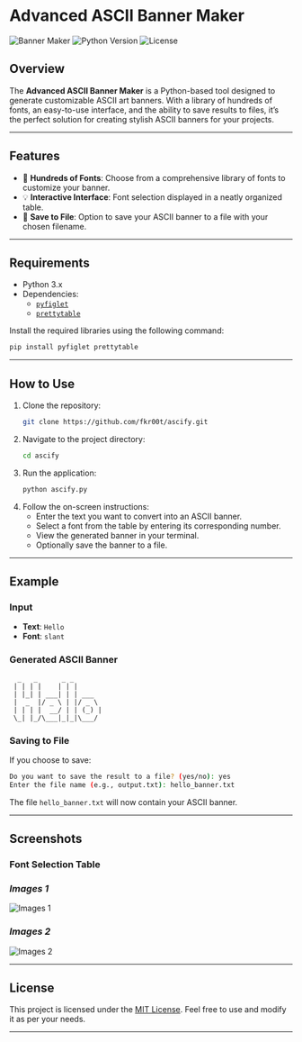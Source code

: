 
# **Advanced ASCII Banner Maker**

![Banner Maker](https://img.shields.io/badge/ASCII-BannerMaker-blue?style=flat-square)
![Python Version](https://img.shields.io/badge/Python-3.x-green?style=flat-square)
![License](https://img.shields.io/github/license/fkr00t/ascify?style=flat-square)

## **Overview**
The **Advanced ASCII Banner Maker** is a Python-based tool designed to generate customizable ASCII art banners. With a library of hundreds of fonts, an easy-to-use interface, and the ability to save results to files, it’s the perfect solution for creating stylish ASCII banners for your projects.

---

## **Features**
- 🚀 **Hundreds of Fonts**: Choose from a comprehensive library of fonts to customize your banner.
- 💡 **Interactive Interface**: Font selection displayed in a neatly organized table.
- 📝 **Save to File**: Option to save your ASCII banner to a file with your chosen filename.

---

## **Requirements**
- Python 3.x
- Dependencies:
  - [`pyfiglet`](https://pypi.org/project/pyfiglet/)
  - [`prettytable`](https://pypi.org/project/prettytable/)

Install the required libraries using the following command:
```bash
pip install pyfiglet prettytable
```

---

## **How to Use**
1. Clone the repository:
   ```bash
   git clone https://github.com/fkr00t/ascify.git
   ```
2. Navigate to the project directory:
   ```bash
   cd ascify
   ```
3. Run the application:
   ```bash
   python ascify.py
   ```
4. Follow the on-screen instructions:
   - Enter the text you want to convert into an ASCII banner.
   - Select a font from the table by entering its corresponding number.
   - View the generated banner in your terminal.
   - Optionally save the banner to a file.

---

## **Example**
### **Input**
- **Text**: `Hello`
- **Font**: `slant`

### **Generated ASCII Banner**
```
  _   _      _ _
 | | | |    | | |
 | |_| | ___| | | ___
 |  _  |/ _ \ | |/ _ \
 | | | |  __/ | | (_) |
 \_| |_/\___|_|_|\___/
```

### **Saving to File**
If you choose to save:
```bash
Do you want to save the result to a file? (yes/no): yes
Enter the file name (e.g., output.txt): hello_banner.txt
```
The file `hello_banner.txt` will now contain your ASCII banner.

---

## **Screenshots**
### **Font Selection Table**
### ***Images 1***
![Images 1](https://github.com/user-attachments/assets/88b64c1c-660e-4845-a92a-d2a23a74fac8)

### ***Images 2***
![Images 2](https://github.com/user-attachments/assets/3d9b8e0a-7ec5-4f63-8874-7fa812095b8e)

---
## **License**
This project is licensed under the [MIT License](LICENSE). Feel free to use and modify it as per your needs.

---